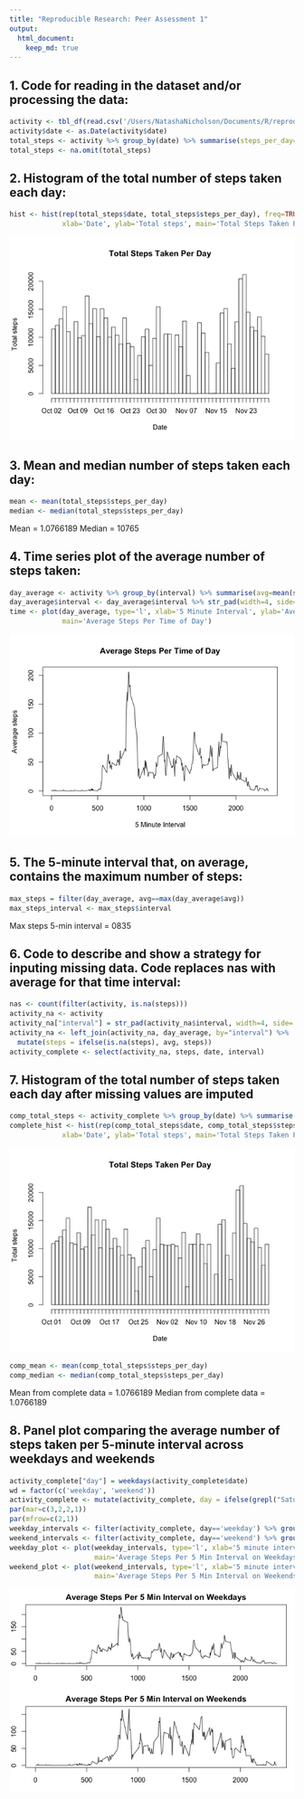 ```yaml
---
title: "Reproducible Research: Peer Assessment 1"
output: 
  html_document:
    keep_md: true
---
```




## 1. Code for reading in the dataset and/or processing the data:


```r
activity <- tbl_df(read.csv('/Users/NatashaNicholson/Documents/R/reproducible research/activity.csv'))
activity$date <- as.Date(activity$date)
total_steps <- activity %>% group_by(date) %>% summarise(steps_per_day=sum(steps))
total_steps <- na.omit(total_steps)
```

## 2. Histogram of the total number of steps taken each day:


```r
hist <- hist(rep(total_steps$date, total_steps$steps_per_day), freq=TRUE, breaks = "days",
             xlab='Date', ylab='Total steps', main='Total Steps Taken Per Day')
```

![](figure-html/hist-1.png)<!-- -->

## 3. Mean and median number of steps taken each day:


```r
mean <- mean(total_steps$steps_per_day)
median <- median(total_steps$steps_per_day)
```

Mean = 1.0766189
Median = 10765  

## 4. Time series plot of the average number of steps taken:


```r
day_average <- activity %>% group_by(interval) %>% summarise(avg=mean(steps, na.rm=TRUE))
day_average$interval <- day_average$interval %>% str_pad(width=4, side='left', pad='0')
time <- plot(day_average, type='l', xlab='5 Minute Interval', ylab='Average steps', 
             main='Average Steps Per Time of Day')
```

![](figure-html/avg-1.png)<!-- -->

## 5. The 5-minute interval that, on average, contains the maximum number of steps:


```r
max_steps = filter(day_average, avg==max(day_average$avg))
max_steps_interval <- max_steps$interval
```

Max steps 5-min interval = 0835

## 6. Code to describe and show a strategy for inputing missing data. Code replaces nas with average for that time interval:


```r
nas <- count(filter(activity, is.na(steps)))
activity_na <- activity
activity_na["interval"] = str_pad(activity_na$interval, width=4, side='left', pad='0')
activity_na <- left_join(activity_na, day_average, by="interval") %>% 
  mutate(steps = ifelse(is.na(steps), avg, steps))
activity_complete <- select(activity_na, steps, date, interval)
```

## 7. Histogram of the total number of steps taken each day after missing values are imputed


```r
comp_total_steps <- activity_complete %>% group_by(date) %>% summarise(steps_per_day=sum(steps))
complete_hist <- hist(rep(comp_total_steps$date, comp_total_steps$steps_per_day), freq=TRUE, breaks = "days",
             xlab='Date', ylab='Total steps', main='Total Steps Taken Per Day')
```

![](figure-html/completehist-1.png)<!-- -->

```r
comp_mean <- mean(comp_total_steps$steps_per_day)
comp_median <- median(comp_total_steps$steps_per_day)
```

Mean from complete data = 1.0766189
Median from complete data = 1.0766189

## 8. Panel plot comparing the average number of steps taken per 5-minute interval across weekdays and weekends


```r
activity_complete["day"] = weekdays(activity_complete$date)
wd = factor(c('weekday', 'weekend'))
activity_complete <- mutate(activity_complete, day = ifelse(grepl("Saturday", day)|grepl("Sunday", day), levels(wd)[2], levels(wd)[1]))
par(mar=c(3,2,2,1))
par(mfrow=c(2,1))
weekday_intervals <- filter(activity_complete, day=='weekday') %>% group_by(interval) %>% summarise(avg=mean(steps))
weekend_intervals <- filter(activity_complete, day=='weekend') %>% group_by(interval) %>% summarise(avg=mean(steps))
weekday_plot <- plot(weekday_intervals, type='l', xlab='5 minute interval', ylab='Average steps', 
                     main='Average Steps Per 5 Min Interval on Weekdays')
weekend_plot <- plot(weekend_intervals, type='l', xlab='5 minute interval', ylab='Average steps', 
                     main='Average Steps Per 5 Min Interval on Weekends')
```

![](figure-html/panel-1.png)<!-- -->
